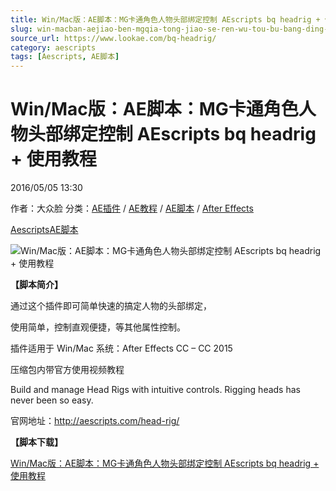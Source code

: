 ```yaml
---
title: Win/Mac版：AE脚本：MG卡通角色人物头部绑定控制 AEscripts bq headrig + 使用教程
slug: win-macban-aejiao-ben-mgqia-tong-jiao-se-ren-wu-tou-bu-bang-ding-kong-zhi-aescripts-bq-headrig-shi-yong-jiao-cheng
source_url: https://www.lookae.com/bq-headrig/
category: aescripts
tags: [Aescripts, AE脚本]
---
```

# Win/Mac版：AE脚本：MG卡通角色人物头部绑定控制 AEscripts bq headrig + 使用教程

2016/05/05 13:30

作者：大众脸
分类：[AE插件](https://www.lookae.com/after-effects/aechajian/) / [AE教程](https://www.lookae.com/after-effects/aejiaocheng/) / [AE脚本](https://www.lookae.com/after-effects/aescripts/) / [After Effects](https://www.lookae.com/after-effects/)

[Aescripts](https://www.lookae.com/tag/aescripts/)[AE脚本](https://www.lookae.com/tag/ae%e8%84%9a%e6%9c%ac/)

![Win/Mac版：AE脚本：MG卡通角色人物头部绑定控制 AEscripts bq headrig + 使用教程](https://img.alicdn.com/imgextra/i3/705956171/TB2pMalopXXXXXOXXXXXXXXXXXX_!!705956171.gif "Win/Mac版：AE脚本：MG卡通角色人物头部绑定控制 AEscripts bq headrig + 使用教程-LookAE.com")

**【脚本简介】**

通过这个插件即可简单快速的搞定人物的头部绑定，

使用简单，控制直观便捷，等其他属性控制。

插件适用于 Win/Mac 系统：After Effects CC – CC 2015

压缩包内带官方使用视频教程

Build and manage Head Rigs with intuitive controls. Rigging heads has never been so easy.

官网地址：http://aescripts.com/head-rig/

**【脚本下载】**

[Win/Mac版：AE脚本：MG卡通角色人物头部绑定控制 AEscripts bq headrig + 使用教程](http://lookae.ctfile.com/fs/IAk150247592)
